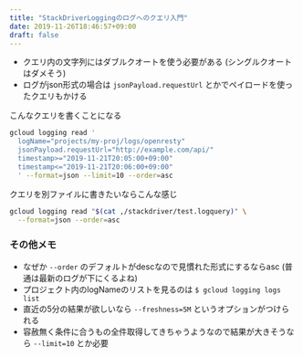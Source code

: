 ```yaml
---
title: "StackDriverLoggingのログへのクエリ入門"
date: 2019-11-26T18:46:57+09:00
draft: false
---
```


- クエリ内の文字列にはダブルクオートを使う必要がある (シングルクオートはダメそう)
- ログがjson形式の場合は `jsonPayload.requestUrl` とかでペイロードを使ったクエリもかける

こんなクエリを書くことになる

```bash
gcloud logging read '
  logName="projects/my-proj/logs/openresty"
  jsonPayload.requestUrl="http://example.com/api/"
  timestamp>="2019-11-21T20:05:00+09:00"
  timestamp<="2019-11-21T20:06:00+09:00"
  ' --format=json --limit=10 --order=asc
``` 

クエリを別ファイルに書きたいならこんな感じ

```bash
gcloud logging read "$(cat ,/stackdriver/test.logquery)" \
  --format=json --order=asc
```

### その他メモ

- なぜか `--order` のデフォルトがdescなので見慣れた形式にするならasc (普通は最新のログが下にくるよね)
- プロジェクト内のlogNameのリストを見るのは `$ gcloud logging logs list`
- 直近の5分の結果が欲しいなら `--freshness=5M` というオプションがつけられる
- 容赦無く条件に合うもの全件取得してきちゃうようなので結果が大きそうなら `--limit=10` とか必要
